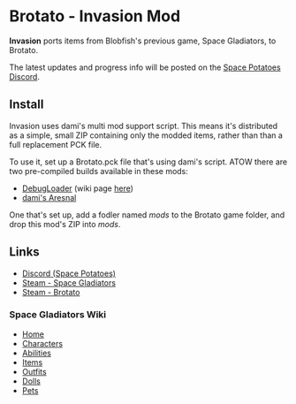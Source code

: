 # Brotato - Invasion Mod

**Invasion** ports items from Blobfish's previous game, Space Gladiators, to Brotato.

The latest updates and progress info will be posted on the [Space Potatoes Discord](https://discord.gg/j39jE6k).

## Install

Invasion uses dami's multi mod support script. This means it's distributed as a simple, small ZIP containing only the modded items, rather than than a full replacement PCK file.

To use it, set up a Brotato.pck file that's using dami's script. ATOW there are two pre-compiled builds available in these mods:

- [DebugLoader](https://github.com/ithinkandicode/Brotato-DebugLoader/releases) (wiki page [here](https://brotato.wiki.spellsandguns.com/Mod:DebugLoader))
- [dami's Aresnal](https://brotato.wiki.spellsandguns.com/Mod:Dami%27s_Arsenal)

One that's set up, add a fodler named *mods* to the Brotato game folder, and drop this mod's ZIP into *mods*.

## Links

- [Discord (Space Potatoes)](https://discord.gg/j39jE6k)
- [Steam - Space Gladiators](https://store.steampowered.com/app/1144910/Space_Gladiators/)
- [Steam - Brotato](https://store.steampowered.com/app/1942280/Brotato/)

### Space Gladiators Wiki

- [Home](https://space-gladiators.fandom.com/wiki/Space_Gladiators_Wiki)
- [Characters](https://space-gladiators.fandom.com/wiki/Characters)
- [Abilities](https://space-gladiators.fandom.com/wiki/Abilities)
- [Items](https://space-gladiators.fandom.com/wiki/Items)
- [Outfits](https://space-gladiators.fandom.com/wiki/Outfits)
- [Dolls](https://space-gladiators.fandom.com/wiki/Dolls)
- [Pets](https://space-gladiators.fandom.com/wiki/Pets)
